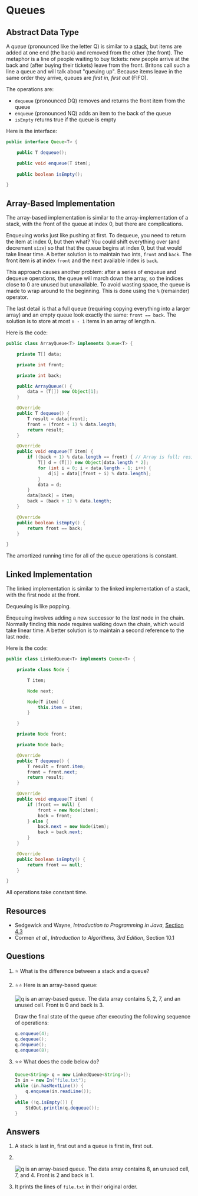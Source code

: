 # Queues
## Abstract Data Type

A *queue* (pronounced like the letter Q) is similar to a [stack](stacks.md), but items are added at one end (the back) and removed from the other (the front). The metaphor is a line of people waiting to buy tickets: new people arrive at the back and (after buying their tickets) leave from the front. Britons call such a line a queue and will talk about "queuing up". Because items leave in the same order they arrive, queues are *first in, first out* (FIFO).

The operations are:

- `dequeue` (pronounced DQ) removes and returns the front item from the queue
- `enqueue` (pronounced NQ) adds an item to the back of the queue
- `isEmpty` returns true if the queue is empty

Here is the interface:

```java
public interface Queue<T> {

    public T dequeue();

    public void enqueue(T item);
    
    public boolean isEmpty();

}
```

## Array-Based Implementation

The array-based implementation is similar to the array-implementation of a stack, with the front of the queue at index 0, but there are complications.

Enqueuing works just like pushing at first. To dequeue, you need to return the item at index 0, but then what? You could shift everything over (and decrement `size`) so that that the queue begins at index 0, but that would take linear time. A better solution is to maintain two ints, `front` and `back`. The front item is at index `front` and the next available index is `back`.

This approach causes another problem: after a series of enqueue and dequeue operations, the queue will march down the array, so the indices close to 0 are unused but unavailable. To avoid wasting space, the queue is made to wrap around to the beginning. This is done using the `%` (remainder) operator.

The last detail is that a full queue (requiring copying everything into a larger array) and an empty queue look exactly the same: `front == back`. The solution is to store at most `n - 1` items in an array of length n.

Here is the code:

```java
public class ArrayQueue<T> implements Queue<T> {

    private T[] data;

    private int front;

    private int back;

    public ArrayQueue() {
        data = (T[]) new Object[1];
    }

    @Override
    public T dequeue() {
        T result = data[front];
        front = (front + 1) % data.length;
        return result;
    }

    @Override
    public void enqueue(T item) {
        if ((back + 1) % data.length == front) { // Array is full; resize
            T[] d = (T[]) new Object[data.length * 2];
            for (int i = 0; i < data.length - 1; i++) {
                d[i] = data[(front + i) % data.length];
            }
            data = d;
        }
        data[back] = item;
        back = (back + 1) % data.length;
    }

    @Override
    public boolean isEmpty() {
        return front == back;
    }

}
```

The amortized running time for all of the queue operations is constant.

## Linked Implementation

The linked implementation is similar to the linked implementation of a stack, with the first node at the front.

Dequeuing is like popping.

Enqueuing involves adding a new successor to the *last* node in the chain. Normally finding this node requires walking down the chain, which would take linear time. A better solution is to maintain a second reference to the last node.

Here is the code:

```java
public class LinkedQueue<T> implements Queue<T> {

    private class Node {

        T item;

        Node next;

        Node(T item) {
            this.item = item;
        }

    }

    private Node front;

    private Node back;

    @Override
    public T dequeue() {
        T result = front.item;
        front = front.next;
        return result;
    }

    @Override
    public void enqueue(T item) {
        if (front == null) {
            front = new Node(item);
            back = front;
        } else {
            back.next = new Node(item);
            back = back.next;
        }
    }

    @Override
    public boolean isEmpty() {
        return front == null;
    }

}
```

All operations take constant time.

## Resources

- Sedgewick and Wayne, *Introduction to Programming in Java*, [Section 4.3](https://introcs.cs.princeton.edu/java/43stack/)
- Cormen *et al.*, *Introduction to Algorithms, 3rd Edition*, Section 10.1

## Questions
1. :star: What is the difference between a stack and a queue?
1. :star::star: Here is an array-based queue:

    ![q is an array-based queue. The data array contains 5, 2, 7, and an unused cell. Front is 0 and back is 3.](array_queue_example.svg)
    
    Draw the final state of the queue after executing the following sequence of operations:
    ```java
    q.enqueue(4);
    q.dequeue();
    q.dequeue();
    q.enqueue(8);
    ```
1. :star::star: What does the code below do?
    ```java
    Queue<String> q = new LinkedQueue<String>();
    In in = new In("file.txt");
    while (in.hasNextLine()) {
        q.enqueue(in.readLine());
    }
    while (!q.isEmpty()) {
        StdOut.println(q.dequeue());
    }
    ```
## Answers
1. A stack is last in, first out and a queue is first in, first out.
1. &nbsp;

    ![q is an array-based queue. The data array contains 8, an unused cell, 7, and 4. Front is 2 and back is 1.](array_queue_after.svg)
    
1. It prints the lines of `file.txt` in their original order.
